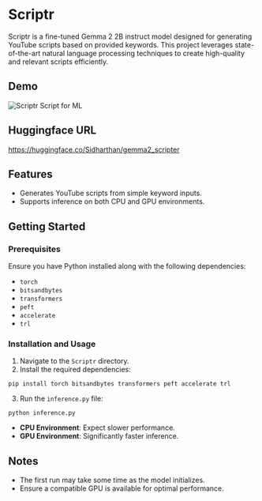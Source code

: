 # Scriptr

Scriptr is a fine-tuned Gemma 2 2B instruct model designed for generating YouTube scripts based on provided keywords. This project leverages state-of-the-art natural language processing techniques to create high-quality and relevant scripts efficiently.

## Demo

![Scriptr Script for ML](https://github.com/user-attachments/assets/89809657-ccce-4bdb-8d00-bd4c1f881359)

## Huggingface URL

https://huggingface.co/Sidharthan/gemma2_scripter

## Features

- Generates YouTube scripts from simple keyword inputs.
- Supports inference on both CPU and GPU environments.

## Getting Started

### Prerequisites
Ensure you have Python installed along with the following dependencies:
- `torch`
- `bitsandbytes`
- `transformers`
- `peft`
- `accelerate`
- `trl`

### Installation and Usage
1. Navigate to the `Scriptr` directory.
2. Install the required dependencies:
```
pip install torch bitsandbytes transformers peft accelerate trl
```
3. Run the `inference.py` file:
```
python inference.py
```
- **CPU Environment**: Expect slower performance.
- **GPU Environment**: Significantly faster inference.

## Notes
- The first run may take some time as the model initializes.
- Ensure a compatible GPU is available for optimal performance.
